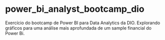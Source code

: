 # power_bi_analyst_bootcamp_dio

Exercício do bootcamp de Power BI para Data Analytics da DIO. Explorando gráficos para uma análise mais aprofundada de um sample financial do Power Bi.
